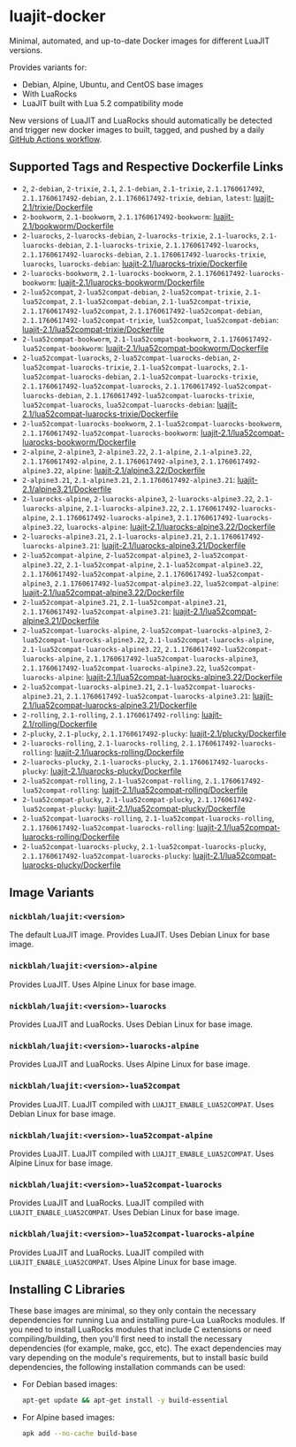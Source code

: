 # luajit-docker

Minimal, automated, and up-to-date Docker images for different LuaJIT versions.

Provides variants for:

- Debian, Alpine, Ubuntu, and CentOS base images
- With LuaRocks
- LuaJIT built with Lua 5.2 compatibility mode

New versions of LuaJIT and LuaRocks should automatically be detected and trigger new docker images to built, tagged, and pushed by a daily [GitHub Actions workflow](https://github.com/GUI/lua-docker/blob/main/.github/workflows/main.yml).

## Supported Tags and Respective Dockerfile Links

- `2`, `2-debian`, `2-trixie`, `2.1`, `2.1-debian`, `2.1-trixie`, `2.1.1760617492`, `2.1.1760617492-debian`, `2.1.1760617492-trixie`, `debian`, `latest`: [luajit-2.1/trixie/Dockerfile](https://github.com/GUI/lua-docker/blob/main/luajit-2.1/trixie/Dockerfile)
- `2-bookworm`, `2.1-bookworm`, `2.1.1760617492-bookworm`: [luajit-2.1/bookworm/Dockerfile](https://github.com/GUI/lua-docker/blob/main/luajit-2.1/bookworm/Dockerfile)
- `2-luarocks`, `2-luarocks-debian`, `2-luarocks-trixie`, `2.1-luarocks`, `2.1-luarocks-debian`, `2.1-luarocks-trixie`, `2.1.1760617492-luarocks`, `2.1.1760617492-luarocks-debian`, `2.1.1760617492-luarocks-trixie`, `luarocks`, `luarocks-debian`: [luajit-2.1/luarocks-trixie/Dockerfile](https://github.com/GUI/lua-docker/blob/main/luajit-2.1/luarocks-trixie/Dockerfile)
- `2-luarocks-bookworm`, `2.1-luarocks-bookworm`, `2.1.1760617492-luarocks-bookworm`: [luajit-2.1/luarocks-bookworm/Dockerfile](https://github.com/GUI/lua-docker/blob/main/luajit-2.1/luarocks-bookworm/Dockerfile)
- `2-lua52compat`, `2-lua52compat-debian`, `2-lua52compat-trixie`, `2.1-lua52compat`, `2.1-lua52compat-debian`, `2.1-lua52compat-trixie`, `2.1.1760617492-lua52compat`, `2.1.1760617492-lua52compat-debian`, `2.1.1760617492-lua52compat-trixie`, `lua52compat`, `lua52compat-debian`: [luajit-2.1/lua52compat-trixie/Dockerfile](https://github.com/GUI/lua-docker/blob/main/luajit-2.1/lua52compat-trixie/Dockerfile)
- `2-lua52compat-bookworm`, `2.1-lua52compat-bookworm`, `2.1.1760617492-lua52compat-bookworm`: [luajit-2.1/lua52compat-bookworm/Dockerfile](https://github.com/GUI/lua-docker/blob/main/luajit-2.1/lua52compat-bookworm/Dockerfile)
- `2-lua52compat-luarocks`, `2-lua52compat-luarocks-debian`, `2-lua52compat-luarocks-trixie`, `2.1-lua52compat-luarocks`, `2.1-lua52compat-luarocks-debian`, `2.1-lua52compat-luarocks-trixie`, `2.1.1760617492-lua52compat-luarocks`, `2.1.1760617492-lua52compat-luarocks-debian`, `2.1.1760617492-lua52compat-luarocks-trixie`, `lua52compat-luarocks`, `lua52compat-luarocks-debian`: [luajit-2.1/lua52compat-luarocks-trixie/Dockerfile](https://github.com/GUI/lua-docker/blob/main/luajit-2.1/lua52compat-luarocks-trixie/Dockerfile)
- `2-lua52compat-luarocks-bookworm`, `2.1-lua52compat-luarocks-bookworm`, `2.1.1760617492-lua52compat-luarocks-bookworm`: [luajit-2.1/lua52compat-luarocks-bookworm/Dockerfile](https://github.com/GUI/lua-docker/blob/main/luajit-2.1/lua52compat-luarocks-bookworm/Dockerfile)
- `2-alpine`, `2-alpine3`, `2-alpine3.22`, `2.1-alpine`, `2.1-alpine3.22`, `2.1.1760617492-alpine`, `2.1.1760617492-alpine3`, `2.1.1760617492-alpine3.22`, `alpine`: [luajit-2.1/alpine3.22/Dockerfile](https://github.com/GUI/lua-docker/blob/main/luajit-2.1/alpine3.22/Dockerfile)
- `2-alpine3.21`, `2.1-alpine3.21`, `2.1.1760617492-alpine3.21`: [luajit-2.1/alpine3.21/Dockerfile](https://github.com/GUI/lua-docker/blob/main/luajit-2.1/alpine3.21/Dockerfile)
- `2-luarocks-alpine`, `2-luarocks-alpine3`, `2-luarocks-alpine3.22`, `2.1-luarocks-alpine`, `2.1-luarocks-alpine3.22`, `2.1.1760617492-luarocks-alpine`, `2.1.1760617492-luarocks-alpine3`, `2.1.1760617492-luarocks-alpine3.22`, `luarocks-alpine`: [luajit-2.1/luarocks-alpine3.22/Dockerfile](https://github.com/GUI/lua-docker/blob/main/luajit-2.1/luarocks-alpine3.22/Dockerfile)
- `2-luarocks-alpine3.21`, `2.1-luarocks-alpine3.21`, `2.1.1760617492-luarocks-alpine3.21`: [luajit-2.1/luarocks-alpine3.21/Dockerfile](https://github.com/GUI/lua-docker/blob/main/luajit-2.1/luarocks-alpine3.21/Dockerfile)
- `2-lua52compat-alpine`, `2-lua52compat-alpine3`, `2-lua52compat-alpine3.22`, `2.1-lua52compat-alpine`, `2.1-lua52compat-alpine3.22`, `2.1.1760617492-lua52compat-alpine`, `2.1.1760617492-lua52compat-alpine3`, `2.1.1760617492-lua52compat-alpine3.22`, `lua52compat-alpine`: [luajit-2.1/lua52compat-alpine3.22/Dockerfile](https://github.com/GUI/lua-docker/blob/main/luajit-2.1/lua52compat-alpine3.22/Dockerfile)
- `2-lua52compat-alpine3.21`, `2.1-lua52compat-alpine3.21`, `2.1.1760617492-lua52compat-alpine3.21`: [luajit-2.1/lua52compat-alpine3.21/Dockerfile](https://github.com/GUI/lua-docker/blob/main/luajit-2.1/lua52compat-alpine3.21/Dockerfile)
- `2-lua52compat-luarocks-alpine`, `2-lua52compat-luarocks-alpine3`, `2-lua52compat-luarocks-alpine3.22`, `2.1-lua52compat-luarocks-alpine`, `2.1-lua52compat-luarocks-alpine3.22`, `2.1.1760617492-lua52compat-luarocks-alpine`, `2.1.1760617492-lua52compat-luarocks-alpine3`, `2.1.1760617492-lua52compat-luarocks-alpine3.22`, `lua52compat-luarocks-alpine`: [luajit-2.1/lua52compat-luarocks-alpine3.22/Dockerfile](https://github.com/GUI/lua-docker/blob/main/luajit-2.1/lua52compat-luarocks-alpine3.22/Dockerfile)
- `2-lua52compat-luarocks-alpine3.21`, `2.1-lua52compat-luarocks-alpine3.21`, `2.1.1760617492-lua52compat-luarocks-alpine3.21`: [luajit-2.1/lua52compat-luarocks-alpine3.21/Dockerfile](https://github.com/GUI/lua-docker/blob/main/luajit-2.1/lua52compat-luarocks-alpine3.21/Dockerfile)
- `2-rolling`, `2.1-rolling`, `2.1.1760617492-rolling`: [luajit-2.1/rolling/Dockerfile](https://github.com/GUI/lua-docker/blob/main/luajit-2.1/rolling/Dockerfile)
- `2-plucky`, `2.1-plucky`, `2.1.1760617492-plucky`: [luajit-2.1/plucky/Dockerfile](https://github.com/GUI/lua-docker/blob/main/luajit-2.1/plucky/Dockerfile)
- `2-luarocks-rolling`, `2.1-luarocks-rolling`, `2.1.1760617492-luarocks-rolling`: [luajit-2.1/luarocks-rolling/Dockerfile](https://github.com/GUI/lua-docker/blob/main/luajit-2.1/luarocks-rolling/Dockerfile)
- `2-luarocks-plucky`, `2.1-luarocks-plucky`, `2.1.1760617492-luarocks-plucky`: [luajit-2.1/luarocks-plucky/Dockerfile](https://github.com/GUI/lua-docker/blob/main/luajit-2.1/luarocks-plucky/Dockerfile)
- `2-lua52compat-rolling`, `2.1-lua52compat-rolling`, `2.1.1760617492-lua52compat-rolling`: [luajit-2.1/lua52compat-rolling/Dockerfile](https://github.com/GUI/lua-docker/blob/main/luajit-2.1/lua52compat-rolling/Dockerfile)
- `2-lua52compat-plucky`, `2.1-lua52compat-plucky`, `2.1.1760617492-lua52compat-plucky`: [luajit-2.1/lua52compat-plucky/Dockerfile](https://github.com/GUI/lua-docker/blob/main/luajit-2.1/lua52compat-plucky/Dockerfile)
- `2-lua52compat-luarocks-rolling`, `2.1-lua52compat-luarocks-rolling`, `2.1.1760617492-lua52compat-luarocks-rolling`: [luajit-2.1/lua52compat-luarocks-rolling/Dockerfile](https://github.com/GUI/lua-docker/blob/main/luajit-2.1/lua52compat-luarocks-rolling/Dockerfile)
- `2-lua52compat-luarocks-plucky`, `2.1-lua52compat-luarocks-plucky`, `2.1.1760617492-lua52compat-luarocks-plucky`: [luajit-2.1/lua52compat-luarocks-plucky/Dockerfile](https://github.com/GUI/lua-docker/blob/main/luajit-2.1/lua52compat-luarocks-plucky/Dockerfile)

## Image Variants

### `nickblah/luajit:<version>`
The default LuaJIT image. Provides LuaJIT. Uses Debian Linux for base image.

### `nickblah/luajit:<version>-alpine`
Provides LuaJIT. Uses Alpine Linux for base image.

### `nickblah/luajit:<version>-luarocks`
Provides LuaJIT and LuaRocks. Uses Debian Linux for base image.

### `nickblah/luajit:<version>-luarocks-alpine`
Provides LuaJIT and LuaRocks. Uses Alpine Linux for base image.

### `nickblah/luajit:<version>-lua52compat`
Provides LuaJIT. LuaJIT compiled with `LUAJIT_ENABLE_LUA52COMPAT`. Uses Debian Linux for base image.

### `nickblah/luajit:<version>-lua52compat-alpine`
Provides LuaJIT. LuaJIT compiled with `LUAJIT_ENABLE_LUA52COMPAT`. Uses Alpine Linux for base image.

### `nickblah/luajit:<version>-lua52compat-luarocks`
Provides LuaJIT and LuaRocks. LuaJIT compiled with `LUAJIT_ENABLE_LUA52COMPAT`. Uses Debian Linux for base image.

### `nickblah/luajit:<version>-lua52compat-luarocks-alpine`
Provides LuaJIT and LuaRocks. LuaJIT compiled with `LUAJIT_ENABLE_LUA52COMPAT`. Uses Alpine Linux for base image.

## Installing C Libraries

These base images are minimal, so they only contain the necessary dependencies for running Lua and installing pure-Lua LuaRocks modules. If you need to install LuaRocks modules that include C extensions or need compiling/building, then you'll first need to install the necessary dependencies (for example, make, gcc, etc). The exact dependencies may vary depending on the module's requirements, but to install basic build dependencies, the following installation commands can be used:

- For Debian based images:
    ```sh
    apt-get update && apt-get install -y build-essential
    ```
- For Alpine based images:
    ```sh
    apk add --no-cache build-base
    ```
